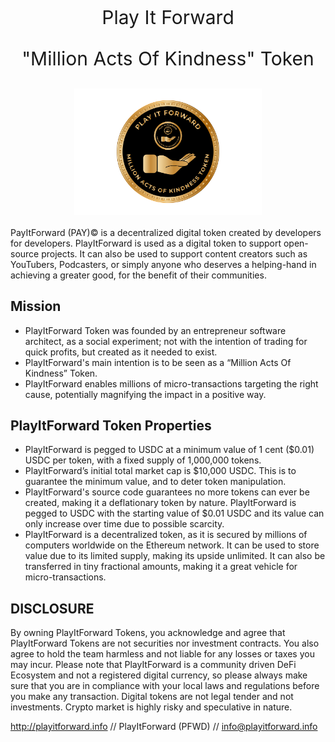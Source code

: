 <p style="text-align: center; font-size:30px">Play It Forward</p>
<p style="text-align: center; font-size:30px">"Million Acts Of Kindness" Token</p>

<img style="display: block; margin: 20px auto" width="300" src="assets/images/pfwd-gold.png">

PayItForward (PAY)© is a decentralized digital token created by developers for developers. PlayItForward is used as a digital token to support open-source projects. It can also be used to support content creators such as YouTubers, Podcasters, or simply anyone who deserves a helping-hand in achieving a greater good, for the benefit of their communities.

## Mission

- PlayItForward Token was founded by an entrepreneur software architect, as a social experiment; not with the intention of trading for quick profits, but created as it needed to exist.
- PlayItForward's main intention is to be seen as a “Million Acts Of Kindness” Token.
- PlayItForward enables millions of micro-transactions targeting the right cause, potentially magnifying the impact in a positive way.

## PlayItForward Token Properties

- PlayItForward is pegged to USDC at a minimum value of 1 cent ($0.01) USDC per token, with a fixed supply of 1,000,000 tokens.
- PlayItForward’s initial total market cap is $10,000 USDC. This is to guarantee the minimum value, and to deter token manipulation.
- PlayItForward's source code guarantees no more tokens can ever be created, making it a deflationary token by nature. PlayItForward is pegged to USDC with the starting value of $0.01 USDC and its value can only increase over time due to possible scarcity.
- PlayItForward is a decentralized token, as it is secured by millions of computers worldwide on the Ethereum network. It can be used to store value due to its limited supply, making its upside unlimited. It can also be transferred in tiny fractional amounts, making it a great vehicle for micro-transactions.

## DISCLOSURE

By owning PlayItForward Tokens, you acknowledge and agree that PlayItForward Tokens are not securities nor investment contracts. You also agree to hold the team harmless and not liable for any losses or taxes you may incur. Please note that PlayItForward is a community driven DeFi Ecosystem and not a registered digital currency, so please always make sure that you are in compliance with your local laws and regulations before you make any transaction. Digital tokens are not legal tender and not investments. Crypto market is highly risky and speculative in nature.

http://playitforward.info // PlayItForward (PFWD) // info@playitforward.info
